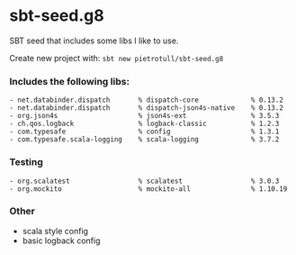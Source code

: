# sbt-seed.g8
SBT seed that includes some libs I like to use.

Create new project with:
`sbt new pietrotull/sbt-seed.g8`

### Includes the following libs:
```
- net.databinder.dispatch 		% dispatch-core 			% 0.13.2
- net.databinder.dispatch 		% dispatch-json4s-native 	% 0.13.2
- org.json4s 			  		% json4s-ext              	% 3.5.3
- ch.qos.logback      	  		% logback-classic         	% 1.2.3
- com.typesafe            		% config					% 1.3.1
- com.typesafe.scala-logging    % scala-logging            	% 3.7.2
```

### Testing
```
- org.scalatest           	 	% scalatest               	% 3.0.3
- org.mockito                  	% mockito-all               % 1.10.19
```

### Other
- scala style config
- basic logback config